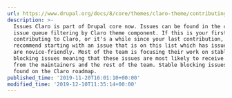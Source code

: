 ```yaml
---
url: https://www.drupal.org/docs/8/core/themes/claro-theme/contributing-to-claro
description: >-
  Issues Claro is part of Drupal core now. Issues can be found in the core's
  issue queue filtering by Claro theme component. If this is your first time
  contributing to Claro, or it's a while since your last contribution, we
  recommend starting with an issue that is on this list which has issues that
  are novice-friendly. Most of the team is focusing their work on stable
  blocking issues meaning that these issues are most likely to receive feedback
  from the maintainers and the rest of the team. Stable blocking issues can be
  found on the Claro roadmap.
published_time: '2019-11-20T16:01:10+00:00'
modified_time: '2019-12-10T11:35:14+00:00'
---
```

